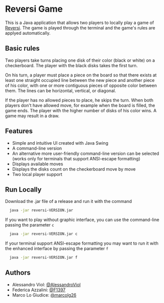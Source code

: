 # Reversi Game

This is a Java application that allows two players to locally play a game of [Reversi](https://en.wikipedia.org/wiki/Reversi). The game is played through the terminal and the game's rules are applyed automatically.

## Basic rules
Two players take turns placing one disk of their color (black or white) on a checkerboard. The player with the black disks takes the first turn.

On his turn, a player must place a piece on the board so that there exists at least one straight occupied line between the new piece and another piece of his color, with one or more contiguous pieces of opposite color between them. The lines can be horizontal, vertical, or diagonal.

If the player has no allowed pieces to place, he skips the turn. When both players don't have allowed move, for example when the board is filled, the game ends. The player with the higher number of disks of his color wins. A game may result in a draw.
## Features

- Simple and intuitive UI created with Java Swing
- A command-line version
- An alternative more user-friendly command-line version can be selected (works only for terminals that support ANSI-escape formatting)  
- Displays available moves
- Displays the disks count on the checkerboard move by move
- Two local player support



## Run Locally

Download the .jar file of a release and run it with the command

```bash
  java -jar reversi-VERSION.jar
```

If you want to play without graphic interface, you can use the command-line passing the parameter `c`

```bash
  java -jar reversi-VERSION.jar c
```

If your terminal support ANSI-escape formatting you may want to run it with the enhanced interface by passing the parameter `f`
```bash
  java -jar reversi-VERSION.jar f
```


## Authors

- Alessandro Viol: [@AlessandroViol](https://github.com/AlessandroViol)
- Federica Azzalini: [@F1397](https://github.com/F1397)
- Marco Lo Giudice: [@marcolg26](https://github.com/marcolg26)

